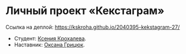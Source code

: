 # Личный проект «Кекстаграм»

Ссылка на деплой: https://kskroha.github.io/2040395-kekstagram-27/

* Студент: [Ксения Крохалева](https://up.htmlacademy.ru/javascript/27/user/2040395).
* Наставник: [Оксана Грицюк](https://htmlacademy.ru/profile/id2136551).
